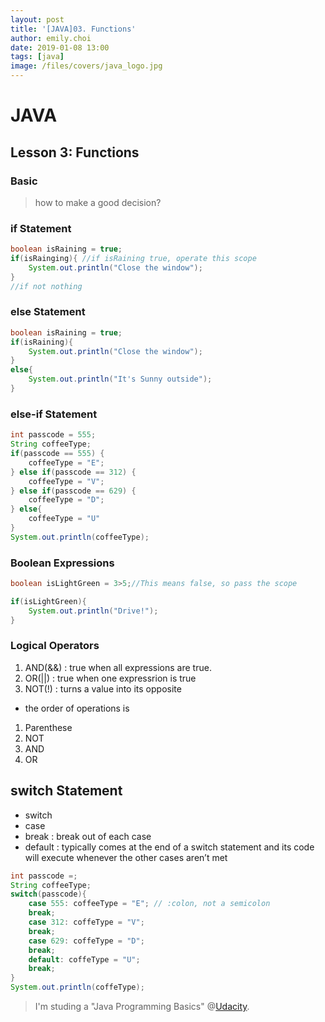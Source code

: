 ```yaml
---
layout: post
title: '[JAVA]03. Functions'
author: emily.choi
date: 2019-01-08 13:00
tags: [java]
image: /files/covers/java_logo.jpg
---
```

# JAVA 

## Lesson 3: Functions

### Basic
> how to make a good decision?
### if Statement
```java
boolean isRaining = true;
if(isRainging){ //if isRaining true, operate this scope
    System.out.println("Close the window"); 
}
//if not nothing
```

### else Statement
```java
boolean isRaining = true;
if(isRaining){
    System.out.println("Close the window");
}
else{
    System.out.println("It's Sunny outside");
}
```
### else-if Statement

```java
int passcode = 555;
String coffeeType;
if(passcode == 555) {
    coffeeType = "E";
} else if(passcode == 312) {
    coffeeType = "V";
} else if(passcode == 629) {
    coffeeType = "D";
} else{
    coffeeType = "U"
}
System.out.println(coffeeType);
```

### Boolean Expressions

```java
boolean isLightGreen = 3>5;//This means false, so pass the scope

if(isLightGreen){
    System.out.println("Drive!");
}
```

### Logical Operators
1. AND(&&) : true when all expressions are true.
2. OR(||) : true when one expressrion is true
3. NOT(!) : turns a value into its opposite

- the order of operations is
1. Parenthese
2. NOT
3. AND
4. OR


## switch Statement
- switch
- case 
- break : break out of each case
- default : typically comes at the end of a switch statement and its code will execute whenever the other cases aren’t met

```java
int passcode =;
String coffeeType;
switch(passcode){
    case 555: coffeeType = "E"; // :colon, not a semicolon
    break;
    case 312: coffeType = "V";
    break;
    case 629: coffeType = "D";
    break;
    default: coffeType = "U";
    break;
}
System.out.println(coffeType);
```

> I'm studing a "Java Programming Basics" @[Udacity](https://www.udacity.com/course/java-programming-basics--ud282).

